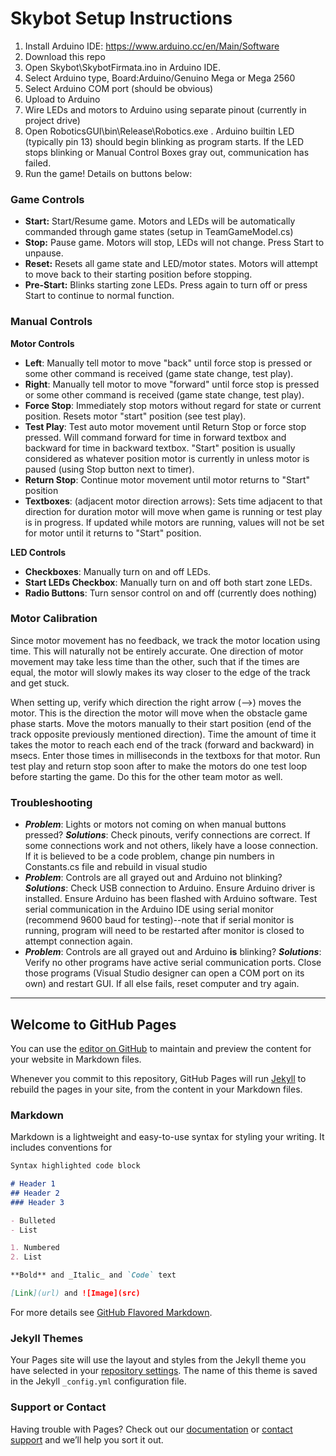 # Skybot Setup Instructions
1.  Install Arduino IDE: https://www.arduino.cc/en/Main/Software
2.  Download this repo
3.  Open Skybot\SkybotFirmata.ino in Arduino IDE.
4.  Select Arduino type, Board:Arduino/Genuino Mega or Mega 2560
5.  Select Arduino COM port (should be obvious)
6.  Upload to Arduino
7.  Wire LEDs and motors to Arduino using separate pinout (currently in project drive)
8.  Open RoboticsGUI\bin\Release\Robotics.exe . Arduino builtin LED (typically pin 13) should begin blinking as program starts. If the LED stops blinking or Manual Control Boxes gray out, communication has failed.
9.  Run the game! Details on buttons below:

### Game Controls
- **Start:** Start/Resume game. Motors and LEDs will be automatically commanded through game states (setup in TeamGameModel.cs)
- **Stop:** Pause game. Motors will stop, LEDs will not change. Press Start to unpause.
- **Reset:** Resets all game state and LED/motor states. Motors will attempt to move back to their starting position before stopping.
- **Pre-Start:** Blinks starting zone LEDs. Press again to turn off or press Start to continue to normal function.

### Manual Controls
**Motor Controls**

- **Left**: Manually tell motor to move "back" until force stop is pressed or some other command is received (game state change, test play).
- **Right**: Manually tell motor to move "forward" until force stop is pressed or some other command is received (game state change, test play).
- **Force Stop**: Immediately stop motors without regard for state or current position. Resets motor "start" position (see test play).
- **Test Play**: Test auto motor movement until Return Stop or force stop pressed. Will command forward for time in forward textbox and backward for time in backward textbox. "Start" position is usually considered as whatever position motor is currently in unless motor is paused (using Stop button next to timer).
- **Return Stop**: Continue motor movement until motor returns to "Start" position
- **Textboxes**: (adjacent motor direction arrows): Sets time adjacent to that direction for duration motor will move when game is running or test play is in progress. If updated while motors are running, values will not be set for motor until it returns to "Start" position.

**LED Controls**

- **Checkboxes**: Manually turn on and off LEDs.
- **Start LEDs Checkbox**: Manually turn on and off both start zone LEDs.
- **Radio Buttons**: Turn sensor control on and off (currently does nothing)

### Motor Calibration
Since motor movement has no feedback, we track the motor location using time. This will naturally not be entirely accurate. One direction of motor movement may take less time than the other, such that if the times are equal, the motor will slowly makes its way closer to the edge of the track and get stuck.

When setting up, verify which direction the right arrow (-->) moves the motor. This is the direction the motor will move when the obstacle game phase starts. Move the motors manually to their start position (end of the track opposite previously mentioned direction). Time the amount of time it takes the motor to reach each end of the track (forward and backward) in msecs. Enter those times in milliseconds in the textboxs for that motor. Run test play and return stop soon after to make the motors do one test loop before starting the game. Do this for the other team motor as well.

### Troubleshooting
- **_Problem_**: Lights or motors not coming on when manual buttons pressed? **_Solutions_**: Check pinouts, verify connections are correct. If some connections work and not others, likely have a loose connection. If it is believed to be a code problem, change pin numbers in Constants.cs file and rebuild in visual studio
- **_Problem_**: Controls are all grayed out and Arduino not blinking? **_Solutions_**: Check USB connection to Arduino. Ensure Arduino driver is installed. Ensure Arduino has been flashed with Arduino software. Test serial communication in the Arduino IDE using serial monitor (recommend 9600 baud for testing)--note that if serial monitor is running, program will need to be restarted after monitor is closed to attempt connection again. 
- **_Problem_**: Controls are all grayed out and Arduino **is** blinking? **_Solutions_**: Verify no other programs have active serial communication ports. Close those programs (Visual Studio designer can open a COM port on its own) and restart GUI. If all else fails, reset computer and try again.

---------------------------

## Welcome to GitHub Pages

You can use the [editor on GitHub](https://github.com/ProlificSwan/Skybots/edit/master/README.md) to maintain and preview the content for your website in Markdown files.

Whenever you commit to this repository, GitHub Pages will run [Jekyll](https://jekyllrb.com/) to rebuild the pages in your site, from the content in your Markdown files.

### Markdown

Markdown is a lightweight and easy-to-use syntax for styling your writing. It includes conventions for

```markdown
Syntax highlighted code block

# Header 1
## Header 2
### Header 3

- Bulleted
- List

1. Numbered
2. List

**Bold** and _Italic_ and `Code` text

[Link](url) and ![Image](src)
```

For more details see [GitHub Flavored Markdown](https://guides.github.com/features/mastering-markdown/).

### Jekyll Themes

Your Pages site will use the layout and styles from the Jekyll theme you have selected in your [repository settings](https://github.com/ProlificSwan/Skybots/settings). The name of this theme is saved in the Jekyll `_config.yml` configuration file.

### Support or Contact

Having trouble with Pages? Check out our [documentation](https://help.github.com/categories/github-pages-basics/) or [contact support](https://github.com/contact) and we’ll help you sort it out.
